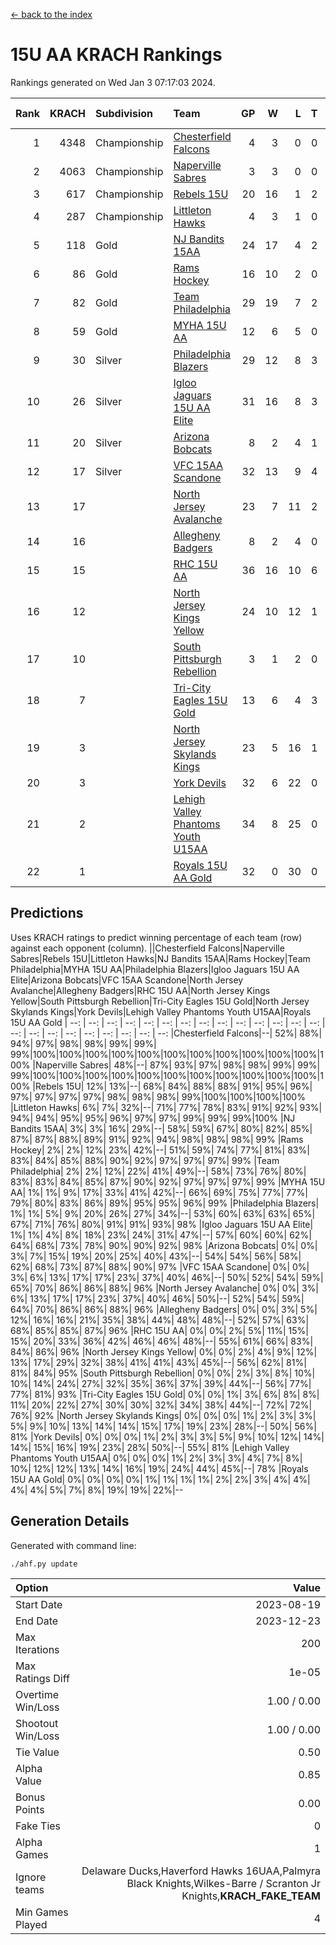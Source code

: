 [<- back to the index](readme.md)
# 15U AA KRACH Rankings
Rankings generated on Wed Jan  3 07:17:03 2024.

Rank|KRACH|Subdivision|Team|GP|W|L|T|OTW|OTL|SoS|Exp Wins|Win Diff
---:|---:|:---|:---|---:|---:|---:|---:|---:|---:|---:|---:|---:
1|4348|Championship|[Chesterfield Falcons](https://gamesheetstats.com/seasons/3659/teams/143334/schedule)|4|3|0|0|1|0|148|4.8|-0.0
2|4063|Championship|[Naperville Sabres](https://gamesheetstats.com/seasons/3659/teams/143335/schedule)|3|3|0|0|0|0|174|3.8|-0.0
3|617|Championship|[Rebels 15U](https://gamesheetstats.com/seasons/3659/teams/140654/schedule)|20|16|1|2|0|1|451|17.8|-0.0
4|287|Championship|[Littleton Hawks](https://gamesheetstats.com/seasons/3659/teams/177078/schedule)|4|3|1|0|0|0|156|3.8|-0.0
5|118|Gold|[NJ Bandits 15AA](https://gamesheetstats.com/seasons/3659/teams/140648/schedule)|24|17|4|2|0|1|99|18.9|0.0
6|86|Gold|[Rams Hockey](https://gamesheetstats.com/seasons/3659/teams/140653/schedule)|16|10|2|0|2|2|282|12.9|0.0
7|82|Gold|[Team Philadelphia](https://gamesheetstats.com/seasons/3659/teams/140657/schedule)|29|19|7|2|1|0|95|21.9|0.0
8|59|Gold|[MYHA 15U AA](https://gamesheetstats.com/seasons/3659/teams/140647/schedule)|12|6|5|0|1|0|402|7.9|0.0
9|30|Silver|[Philadelphia Blazers](https://gamesheetstats.com/seasons/3659/teams/140652/schedule)|29|12|8|3|5|1|28|19.4|0.0
10|26|Silver|[Igloo Jaguars 15U AA Elite](https://gamesheetstats.com/seasons/3659/teams/140645/schedule)|31|16|8|3|2|2|26|20.4|0.0
11|20|Silver|[Arizona Bobcats](https://gamesheetstats.com/seasons/3659/teams/143338/schedule)|8|2|4|1|0|1|133|3.4|0.0
12|17|Silver|[VFC 15AA Scandone](https://gamesheetstats.com/seasons/3659/teams/140659/schedule)|32|13|9|4|2|4|175|17.9|0.0
13|17||[North Jersey Avalanche](https://gamesheetstats.com/seasons/3659/teams/140649/schedule)|23|7|11|2|2|1|231|10.9|0.0
14|16||[Allegheny Badgers](https://gamesheetstats.com/seasons/3659/teams/143336/schedule)|8|2|4|0|1|1|565|3.9|0.0
15|15||[RHC 15U AA](https://gamesheetstats.com/seasons/3659/teams/140655/schedule)|36|16|10|6|0|4|31|19.9|0.0
16|12||[North Jersey Kings Yellow](https://gamesheetstats.com/seasons/3659/teams/140650/schedule)|24|10|12|1|1|0|52|12.4|0.0
17|10||[South Pittsburgh Rebellion](https://gamesheetstats.com/seasons/3659/teams/144442/schedule)|3|1|2|0|0|0|163|1.9|0.0
18|7||[Tri-City Eagles 15U Gold](https://gamesheetstats.com/seasons/3659/teams/140658/schedule)|13|6|4|3|0|0|9|8.4|0.0
19|3||[North Jersey Skylands Kings](https://gamesheetstats.com/seasons/3659/teams/140651/schedule)|23|5|16|1|0|1|98|6.4|0.0
20|3||[York Devils](https://gamesheetstats.com/seasons/3659/teams/140660/schedule)|32|6|22|0|2|2|43|8.9|0.0
21|2||[Lehigh Valley Phantoms Youth U15AA](https://gamesheetstats.com/seasons/3659/teams/140646/schedule)|34|8|25|0|0|1|21|8.9|0.0
22|1||[Royals 15U AA Gold](https://gamesheetstats.com/seasons/3659/teams/140656/schedule)|32|0|30|0|2|0|26|2.9|0.0

## Predictions
Uses KRACH ratings to predict winning percentage of each team (row) against each opponent (column).
||Chesterfield Falcons|Naperville Sabres|Rebels 15U|Littleton Hawks|NJ Bandits 15AA|Rams Hockey|Team Philadelphia|MYHA 15U AA|Philadelphia Blazers|Igloo Jaguars 15U AA Elite|Arizona Bobcats|VFC 15AA Scandone|North Jersey Avalanche|Allegheny Badgers|RHC 15U AA|North Jersey Kings Yellow|South Pittsburgh Rebellion|Tri-City Eagles 15U Gold|North Jersey Skylands Kings|York Devils|Lehigh Valley Phantoms Youth U15AA|Royals 15U AA Gold
| --: | --: | --: | --: | --: | --: | --: | --: | --: | --: | --: | --: | --: | --: | --: | --: | --: | --: | --: | --: | --: | --: | --: 
|Chesterfield Falcons|--| 52%| 88%| 94%| 97%| 98%| 98%| 99%| 99%| 99%|100%|100%|100%|100%|100%|100%|100%|100%|100%|100%|100%|100%
|Naperville Sabres| 48%|--| 87%| 93%| 97%| 98%| 98%| 99%| 99%| 99%|100%|100%|100%|100%|100%|100%|100%|100%|100%|100%|100%|100%
|Rebels 15U| 12%| 13%|--| 68%| 84%| 88%| 88%| 91%| 95%| 96%| 97%| 97%| 97%| 97%| 98%| 98%| 98%| 99%|100%|100%|100%|100%
|Littleton Hawks|  6%|  7%| 32%|--| 71%| 77%| 78%| 83%| 91%| 92%| 93%| 94%| 94%| 95%| 95%| 96%| 97%| 97%| 99%| 99%| 99%|100%
|NJ Bandits 15AA|  3%|  3%| 16%| 29%|--| 58%| 59%| 67%| 80%| 82%| 85%| 87%| 87%| 88%| 89%| 91%| 92%| 94%| 98%| 98%| 98%| 99%
|Rams Hockey|  2%|  2%| 12%| 23%| 42%|--| 51%| 59%| 74%| 77%| 81%| 83%| 83%| 84%| 85%| 88%| 90%| 92%| 97%| 97%| 97%| 99%
|Team Philadelphia|  2%|  2%| 12%| 22%| 41%| 49%|--| 58%| 73%| 76%| 80%| 83%| 83%| 84%| 85%| 87%| 90%| 92%| 97%| 97%| 97%| 99%
|MYHA 15U AA|  1%|  1%|  9%| 17%| 33%| 41%| 42%|--| 66%| 69%| 75%| 77%| 77%| 79%| 80%| 83%| 86%| 89%| 95%| 95%| 96%| 99%
|Philadelphia Blazers|  1%|  1%|  5%|  9%| 20%| 26%| 27%| 34%|--| 53%| 60%| 63%| 63%| 65%| 67%| 71%| 76%| 80%| 91%| 91%| 93%| 98%
|Igloo Jaguars 15U AA Elite|  1%|  1%|  4%|  8%| 18%| 23%| 24%| 31%| 47%|--| 57%| 60%| 60%| 62%| 64%| 68%| 73%| 78%| 90%| 90%| 92%| 98%
|Arizona Bobcats|  0%|  0%|  3%|  7%| 15%| 19%| 20%| 25%| 40%| 43%|--| 54%| 54%| 56%| 58%| 62%| 68%| 73%| 87%| 88%| 90%| 97%
|VFC 15AA Scandone|  0%|  0%|  3%|  6%| 13%| 17%| 17%| 23%| 37%| 40%| 46%|--| 50%| 52%| 54%| 59%| 65%| 70%| 86%| 86%| 88%| 96%
|North Jersey Avalanche|  0%|  0%|  3%|  6%| 13%| 17%| 17%| 23%| 37%| 40%| 46%| 50%|--| 52%| 54%| 59%| 64%| 70%| 86%| 86%| 88%| 96%
|Allegheny Badgers|  0%|  0%|  3%|  5%| 12%| 16%| 16%| 21%| 35%| 38%| 44%| 48%| 48%|--| 52%| 57%| 63%| 68%| 85%| 85%| 87%| 96%
|RHC 15U AA|  0%|  0%|  2%|  5%| 11%| 15%| 15%| 20%| 33%| 36%| 42%| 46%| 46%| 48%|--| 55%| 61%| 66%| 83%| 84%| 86%| 96%
|North Jersey Kings Yellow|  0%|  0%|  2%|  4%|  9%| 12%| 13%| 17%| 29%| 32%| 38%| 41%| 41%| 43%| 45%|--| 56%| 62%| 81%| 81%| 84%| 95%
|South Pittsburgh Rebellion|  0%|  0%|  2%|  3%|  8%| 10%| 10%| 14%| 24%| 27%| 32%| 35%| 36%| 37%| 39%| 44%|--| 56%| 77%| 77%| 81%| 93%
|Tri-City Eagles 15U Gold|  0%|  0%|  1%|  3%|  6%|  8%|  8%| 11%| 20%| 22%| 27%| 30%| 30%| 32%| 34%| 38%| 44%|--| 72%| 72%| 76%| 92%
|North Jersey Skylands Kings|  0%|  0%|  0%|  1%|  2%|  3%|  3%|  5%|  9%| 10%| 13%| 14%| 14%| 15%| 17%| 19%| 23%| 28%|--| 50%| 56%| 81%
|York Devils|  0%|  0%|  0%|  1%|  2%|  3%|  3%|  5%|  9%| 10%| 12%| 14%| 14%| 15%| 16%| 19%| 23%| 28%| 50%|--| 55%| 81%
|Lehigh Valley Phantoms Youth U15AA|  0%|  0%|  0%|  1%|  2%|  3%|  3%|  4%|  7%|  8%| 10%| 12%| 12%| 13%| 14%| 16%| 19%| 24%| 44%| 45%|--| 78%
|Royals 15U AA Gold|  0%|  0%|  0%|  0%|  1%|  1%|  1%|  1%|  2%|  2%|  3%|  4%|  4%|  4%|  4%|  5%|  7%|  8%| 19%| 19%| 22%|--

## Generation Details

Generated with command line:
```
./ahf.py update
```

| Option | Value |
| :----- | ----: |
| Start Date | 2023-08-19 |
| End Date | 2023-12-23 |
| Max Iterations | 200 |
| Max Ratings Diff | 1e-05 |
| Overtime Win/Loss | 1.00 / 0.00 |
| Shootout Win/Loss | 1.00 / 0.00 |
| Tie Value | 0.50 |
| Alpha Value | 0.85 |
| Bonus Points | 0.00 |
| Fake Ties | 0 |
| Alpha Games | 1 |
| Ignore teams | Delaware Ducks,Haverford Hawks 16UAA,Palmyra Black Knights,Wilkes-Barre / Scranton Jr Knights,__KRACH_FAKE_TEAM__ |
| Min Games Played | 4 |

